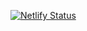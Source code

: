 [![Netlify Status](https://api.netlify.com/api/v1/badges/3ee15a00-b9f1-4b12-9967-784d6bc293f3/deploy-status)](https://app.netlify.com/sites/thala-meme/deploys)
